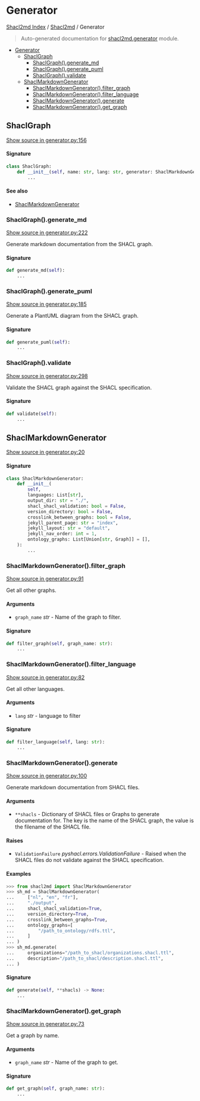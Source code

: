 # Generator

[Shacl2md Index](../README.md#shacl2md-index) /
[Shacl2md](./index.md#shacl2md) /
Generator

> Auto-generated documentation for [shacl2md.generator](../../shacl2md/generator.py) module.

- [Generator](#generator)
  - [ShaclGraph](#shaclgraph)
    - [ShaclGraph().generate_md](#shaclgraph()generate_md)
    - [ShaclGraph().generate_puml](#shaclgraph()generate_puml)
    - [ShaclGraph().validate](#shaclgraph()validate)
  - [ShaclMarkdownGenerator](#shaclmarkdowngenerator)
    - [ShaclMarkdownGenerator().filter_graph](#shaclmarkdowngenerator()filter_graph)
    - [ShaclMarkdownGenerator().filter_language](#shaclmarkdowngenerator()filter_language)
    - [ShaclMarkdownGenerator().generate](#shaclmarkdowngenerator()generate)
    - [ShaclMarkdownGenerator().get_graph](#shaclmarkdowngenerator()get_graph)

## ShaclGraph

[Show source in generator.py:156](../../shacl2md/generator.py#L156)

#### Signature

```python
class ShaclGraph:
    def __init__(self, name: str, lang: str, generator: ShaclMarkdownGenerator):
        ...
```

#### See also

- [ShaclMarkdownGenerator](#shaclmarkdowngenerator)

### ShaclGraph().generate_md

[Show source in generator.py:222](../../shacl2md/generator.py#L222)

Generate markdown documentation from the SHACL graph.

#### Signature

```python
def generate_md(self):
    ...
```

### ShaclGraph().generate_puml

[Show source in generator.py:185](../../shacl2md/generator.py#L185)

Generate a PlantUML diagram from the SHACL graph.

#### Signature

```python
def generate_puml(self):
    ...
```

### ShaclGraph().validate

[Show source in generator.py:298](../../shacl2md/generator.py#L298)

Validate the SHACL graph against the SHACL specification.

#### Signature

```python
def validate(self):
    ...
```



## ShaclMarkdownGenerator

[Show source in generator.py:20](../../shacl2md/generator.py#L20)

#### Signature

```python
class ShaclMarkdownGenerator:
    def __init__(
        self,
        languages: List[str],
        output_dir: str = "./",
        shacl_shacl_validation: bool = False,
        version_directory: bool = False,
        crosslink_between_graphs: bool = False,
        jekyll_parent_page: str = "index",
        jekyll_layout: str = "default",
        jekyll_nav_order: int = 1,
        ontology_graphs: List[Union[str, Graph]] = [],
    ):
        ...
```

### ShaclMarkdownGenerator().filter_graph

[Show source in generator.py:91](../../shacl2md/generator.py#L91)

Get all other graphs.

#### Arguments

- `graph_name` *str* - Name of the graph to filter.

#### Signature

```python
def filter_graph(self, graph_name: str):
    ...
```

### ShaclMarkdownGenerator().filter_language

[Show source in generator.py:82](../../shacl2md/generator.py#L82)

Get all other languages.

#### Arguments

- `lang` *str* - language to filter

#### Signature

```python
def filter_language(self, lang: str):
    ...
```

### ShaclMarkdownGenerator().generate

[Show source in generator.py:100](../../shacl2md/generator.py#L100)

Generate markdown documentation from SHACL files.

#### Arguments

- `**shacls` - Dictionary of SHACL files or Graphs to generate documentation for. The key is the name of the SHACL graph, the value is the filename of the SHACL file.

#### Raises

- `ValidationFailure` *pyshacl.errors.ValidationFailure* - Raised when the SHACL files do not validate against the SHACL specification.

#### Examples

```python
>>> from shacl2md import ShaclMarkdownGenerator
>>> sh_md = ShaclMarkdownGenerator(
...     ["nl", "en", "fr"],
...     "./output",
...     shacl_shacl_validation=True,
...     version_directory=True,
...     crosslink_between_graphs=True,
...     ontology_graphs=[
...         "/path_to_ontology/rdfs.ttl",
...     ]
... )
>>> sh_md.generate(
...     organizations="/path_to_shacl/organizations.shacl.ttl",
...     description="/path_to_shacl/description.shacl.ttl",
... )
```

#### Signature

```python
def generate(self, **shacls) -> None:
    ...
```

### ShaclMarkdownGenerator().get_graph

[Show source in generator.py:73](../../shacl2md/generator.py#L73)

Get a graph by name.

#### Arguments

- `graph_name` *str* - Name of the graph to get.

#### Signature

```python
def get_graph(self, graph_name: str):
    ...
```